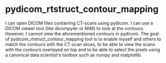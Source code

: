 # pydicom_rtstruct_contour_mapping
I can open DICOM files containing CT-scans using pydicom. I can use a DICOM viewer tool (like dicompyler or MiM) to look at the contours. However, I cannot view the aforementioned contours in pydicom. The goal of pydicom_rtstruct_contour_mapping tool is to enable myself and others to match the contours with the CT-scan slices, to be able to view the scans with the contours overlayed on top and to be able to select the pixels using a canonical data scientist's toolbox such as numpy and matplotlib.
